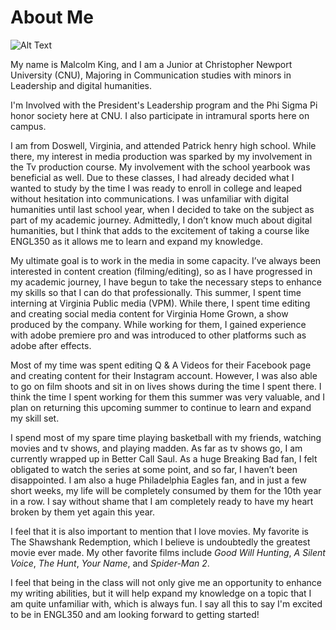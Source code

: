 # About Me

![Alt Text](https://hydratedking.github.io/HydratedKing/images/Malcolm_CNU.jpeg)

My name is Malcolm King, and I am a Junior at Christopher Newport University (CNU), Majoring in Communication studies with minors in Leadership and digital humanities. 

I'm Involved with the President's Leadership program and the Phi Sigma Pi honor society here at CNU. I also participate in intramural sports here on campus. 

I am from Doswell, Virginia, and attended Patrick henry high school. While there, my interest in media production was sparked by my involvement in the Tv production course. My involvement with the school yearbook was beneficial as well. Due to these classes, I had already decided what I wanted to study by the time I was ready to enroll in college and leaped without hesitation into communications.
I was unfamiliar with digital humanities until last school year, when I decided to take on the subject as part of my academic journey. Admittedly, I don’t know much about digital humanities, but I think that adds to the excitement of taking a course like ENGL350 as it allows me to learn and expand my knowledge. 

My ultimate goal is to work in the media in some capacity. I’ve always been interested in content creation (filming/editing), so as I have progressed in my academic journey, I have begun to take the necessary steps to enhance my skills so that I can do that professionally. 
This summer, I spent time interning at Virginia Public media (VPM). While there, I spent time editing and creating social media content for Virginia Home Grown, a show produced by the company. While working for them, I gained experience with adobe premiere pro and was introduced to other platforms such as adobe after effects.  

Most of my time was spent editing Q & A Videos for their Facebook page and creating content for their Instagram account. However, I was also able to go on film shoots and sit in on lives shows during the time I spent there. I think the time I spent working for them this summer was very valuable, and I plan on returning this upcoming summer to continue to learn and expand my skill set. 

I spend most of my spare time playing basketball with my friends, watching movies and tv shows, and playing madden. As far as tv shows go, I am currently wrapped up in Better Call Saul. As a huge Breaking Bad fan, I felt obligated to watch the series at some point, and so far, I haven’t been disappointed. 
I am also a huge Philadelphia Eagles fan, and in just a few short weeks, my life will be completely consumed by them for the 10th year in a row. I say without shame that I am completely ready to have my heart broken by them yet again this year. 

I feel that it is also important to mention that I love movies. My favorite is The Shawshank Redemption, which I believe is undoubtedly the greatest movie ever made. My other favorite films include *Good Will Hunting*, *A Silent Voice*, *The Hunt*, *Your Name*, and *Spider-Man 2*. 

I feel that being in the class will not only give me an opportunity to enhance my writing abilities, but it will help expand my knowledge on a topic that I am quite unfamiliar with, which is always fun. I say all this to say I'm excited to be in ENGL350 and am looking forward to getting started! 
 
 

